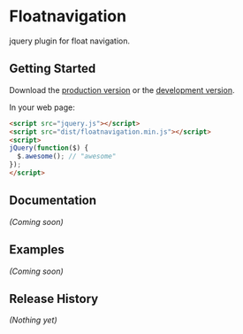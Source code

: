# Floatnavigation

jquery plugin for float navigation.

## Getting Started
Download the [production version][min] or the [development version][max].

[min]: https://raw.github.com/xiamingxing/jquery.floatnavigation/master/dist/floatnavigation.min.js
[max]: https://raw.github.com/xiamingxing/jquery.floatnavigation/master/dist/floatnavigation.js

In your web page:

```html
<script src="jquery.js"></script>
<script src="dist/floatnavigation.min.js"></script>
<script>
jQuery(function($) {
  $.awesome(); // "awesome"
});
</script>
```

## Documentation
_(Coming soon)_

## Examples
_(Coming soon)_

## Release History
_(Nothing yet)_
